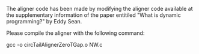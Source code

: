 The aligner code has been made by modifying the aligner 
code available at the supplementary information of the 
paper entitiled "What is dynamic programming?" by Eddy 
Sean.


Please compile the aligner with the following command:

gcc -o circTailAlignerZeroTGap.o NW.c
